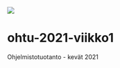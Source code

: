 ![](https://github.com/iPegii/ohtu-2021-viikko1/workflows/Java%20CI%20with%20Gradle/badge.svg)

# ohtu-2021-viikko1
Ohjelmistotuotanto - kevät 2021
